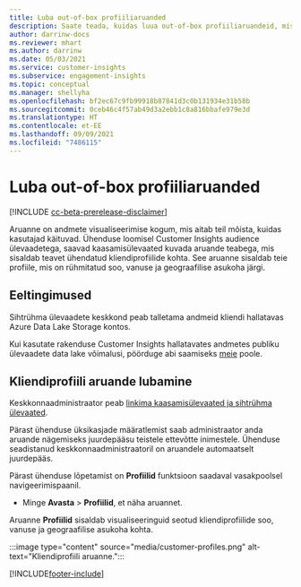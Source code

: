```yaml
---
title: Luba out-of-box profiiliaruanded
description: Saate teada, kuidas luua out-of-box profiiliaruandeid, mis on rühmitatud soo, vanuse ja riigi või piirkonna järgi.
author: darrinw-docs
ms.reviewer: mhart
ms.author: darrinw
ms.date: 05/03/2021
ms.service: customer-insights
ms.subservice: engagement-insights
ms.topic: conceptual
ms.manager: shellyha
ms.openlocfilehash: bf2ec67c9fb99918b87841d3c0b131934e31b58b
ms.sourcegitcommit: 0ceb46c4f57ab49d3a2ebb1c8a816bbafe979e3d
ms.translationtype: HT
ms.contentlocale: et-EE
ms.lasthandoff: 09/09/2021
ms.locfileid: "7486115"
---
```

# <a name="out-of-box-profile-reports"></a>Luba out-of-box profiiliaruanded

[!INCLUDE [cc-beta-prerelease-disclaimer](includes/cc-beta-prerelease-disclaimer.md)]

Aruanne on andmete visualiseerimise kogum, mis aitab teil mõista, kuidas kasutajad käituvad. Ühenduse loomisel Customer Insights audience ülevaadetega, saavad kaasamisülevaated kuvada aruande teabega, mis sisaldab teavet ühendatud kliendiprofiilide kohta. See aruanne sisaldab teie profiile, mis on rühmitatud soo, vanuse ja geograafilise asukoha järgi.

## <a name="prerequisites"></a>Eeltingimused

Sihtrühma ülevaadete keskkond peab talletama andmeid kliendi hallatavas Azure Data Lake Storage kontos.

Kui kasutate rakenduse Customer Insights hallatavates andmetes publiku ülevaadete data lake võimalusi, pöörduge abi saamiseks [meie](https://go.microsoft.com/fwlink/?linkid=2145734) poole.  


## <a name="enable-the-customer-profile-report"></a>Kliendiprofiili aruande lubamine

Keskkonnaadministraator peab [linkima kaasamisülevaated ja sihtrühma ülevaated](integrate-audience-insights-engagement-insights.md).

Pärast ühenduse üksikasjade määratlemist saab administraator anda aruande nägemiseks juurdepääsu teistele ettevõtte inimestele. Ühenduse seadistanud keskkonnaadministraatoril on aruandele automaatselt juurdepääs. 

Pärast ühenduse lõpetamist on **Profiilid** funktsioon saadaval vasakpoolsel navigeerimispaanil. 

- Minge **Avasta** > **Profiilid**, et näha aruannet.

Aruanne **Profiilid** sisaldab visualiseeringuid seotud kliendiprofiilide soo, vanuse ja geograafilise asukoha kohta.

:::image type="content" source="media/customer-profiles.png" alt-text="Kliendiprofiili aruanne.":::

[!INCLUDE[footer-include](../includes/footer-banner.md)]
